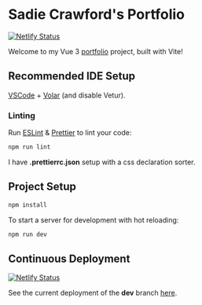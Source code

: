 # Sadie Crawford's Portfolio
[![Netlify Status](https://api.netlify.com/api/v1/badges/a879d0fb-8658-4249-84e3-72bfa4c6513b/deploy-status)](https://app.netlify.com/sites/sadiecrawford/deploys)

Welcome to my Vue 3 [portfolio](https://sadiecrawford.netlify.app) project, built with Vite! 

## Recommended IDE Setup

[VSCode](https://code.visualstudio.com/) + [Volar](https://marketplace.visualstudio.com/items?itemName=Vue.volar) (and disable Vetur).

### Linting

Run [ESLint](https://marketplace.visualstudio.com/items?itemName=dbaeumer.vscode-eslint) & [Prettier](https://marketplace.visualstudio.com/items?itemName=esbenp.prettier-vscode) to lint your code:
```sh
npm run lint
```
I have <b>.prettierrc.json</b> setup with a css declaration sorter.

## Project Setup

```sh
npm install
```

To start a server for development with hot reloading:
```sh
npm run dev
```

## Continuous Deployment

[![Netlify Status](https://api.netlify.com/api/v1/badges/a879d0fb-8658-4249-84e3-72bfa4c6513b/deploy-status)](https://app.netlify.com/sites/sadiecrawford/deploys)

See the current deployment of the <b>dev</b> branch [here](https://sadiecrawford.netlify.app).
